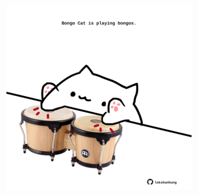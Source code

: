 <!-- built at 16/12/2022, 24:01:33 UTC -->
<p align="center">
  <img width="500" height="500" src="./ReadmeImage.svg">
</p>
